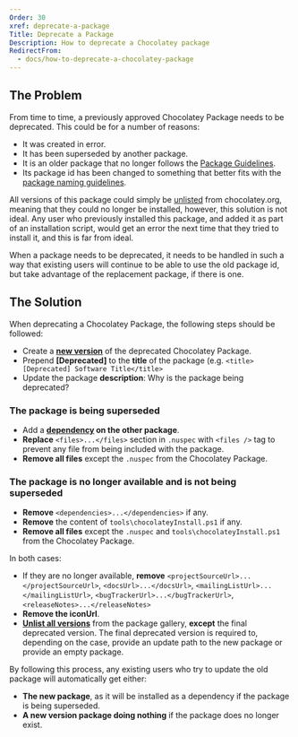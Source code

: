 ```yaml
---
Order: 30
xref: deprecate-a-package
Title: Deprecate a Package
Description: How to deprecate a Chocolatey package
RedirectFrom:
  - docs/how-to-deprecate-a-chocolatey-package
---
```


## The Problem
From time to time, a previously approved Chocolatey Package needs to be deprecated.  This could be for a number of reasons:

* It was created in error.
* It has been superseded by another package.
* It is an older package that no longer follows the [Package Guidelines](xref:create-packages).
* Its package id has been changed to something that better fits with the [package naming guidelines](xref:create-packages#naming-your-package).

All versions of this package could simply be [unlisted](xref:list-unlist-a-package) from chocolatey.org, meaning that they could no longer be installed, however, this solution is not ideal.  Any user who previously installed this package, and added it as part of an installation script, would get an error the next time that they tried to install it, and this is far from ideal.

When a package needs to be deprecated, it needs to be handled in such a way that existing users will continue to be able to use the old package id, but take advantage of the replacement package, if there is one.

## The Solution
When deprecating a Chocolatey Package, the following steps should be followed:

* Create a **[new version](xref:create-packages#package-fix-version-notation)** of the deprecated Chocolatey Package.
* Prepend **[Deprecated]** to the **title** of the package (e.g. `<title>[Deprecated] Software Title</title>`
* Update the package **description**: Why is the package being deprecated?
### The package is being superseded
  * Add a **[dependency](http://docs.nuget.org/docs/reference/nuspec-reference#Specifying_Dependencies) on the other package**.
  * **Replace** `<files>...</files>` section in `.nuspec` with `<files />` tag to prevent any file from being included with the package.
  * **Remove all files** except the `.nuspec` from the Chocolatey Package.
### The package is no longer available and is not being superseded
  * **Remove** `<dependencies>...</dependencies>` if any.
  * **Remove** the content of `tools\chocolateyInstall.ps1`  if any.
  * **Remove all files** except the `.nuspec` and `tools\chocolateyInstall.ps1` from the Chocolatey Package.

In both cases:
* If they are no longer available, **remove** `<projectSourceUrl>...</projectSourceUrl>`, `<docsUrl>...</docsUrl>`, `<mailingListUrl>...</mailingListUrl>`, `<bugTrackerUrl>...</bugTrackerUrl>`, `<releaseNotes>...</releaseNotes>`
* **Remove the iconUrl**.
* **[Unlist all versions](xref:list-unlist-a-package)** from the package gallery, **except** the final deprecated version. The final deprecated version is required to, depending on the case, provide an update path to the new package or provide an empty package.

By following this process, any existing users who try to update the old package will automatically get either:
* **The new package**, as it will be installed as a dependency if the package is being superseded.
* **A new version package doing nothing** if the package does no longer exist.
